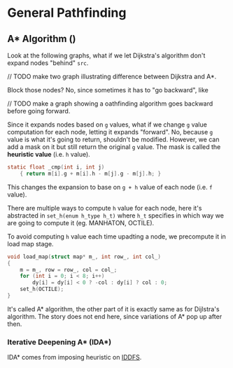 # General Pathfinding

## A* Algorithm ()

Look at the following graphs, what if we let Dijkstra's algorithm don't expand nodes "behind" `src`.

// TODO make two graph illustrating difference between Dijkstra and A*.

Block those nodes? No, since sometimes it has to "go backward", like

// TODO make a graph showing a oathfinding algorithm goes backward before going forward.

Since it expands nodes based on `g` values, what if we change `g` value computation for each node, letting it expands "forward". No, because `g` value is what it's going to return, shouldn't be modified. However, we can add a mask on it but still return the original `g` value. The mask is called the **heuristic value** (i.e. `h` value).

```c
static float _cmp(int i, int j)
    { return m[i].g + m[i].h - m[j].g - m[j].h; }
```

This changes the expansion to base on `g + h` value of each node (i.e. `f` value).

There are multiple ways to compute `h` value for each node, here it's abstracted in `set_h(enum h_type h_t)` where `h_t` specifies in which way we are going to compute it (eg. MANHATON, OCTILE).

To avoid computing `h` value each time upadting a node, we precompute it in load map stage.

```c
void load_map(struct map* m_, int row_, int col_)
{
    m = m_, row = row_, col = col_;
    for (int i = 0; i < 8; i++)
        dy[i] = dy[i] < 0 ? -col : dy[i] ? col : 0;
    set_h(OCTILE);
}
```

It's called A* algorithm, the other part of it is exactly same as for Dijlstra's algorithm. The story does not end here, since variations of A* pop up after then.

### Iterative Deepening A* (IDA*)

IDA* comes from imposing heuristic on [IDDFS](). 
